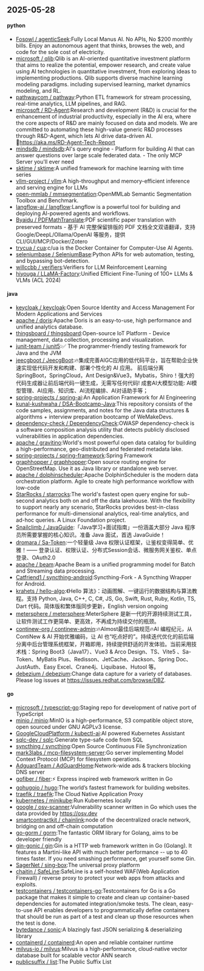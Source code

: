 ## 2025-05-28

#### python
* [Fosowl / agenticSeek](https://github.com/Fosowl/agenticSeek):Fully Local Manus AI. No APIs, No $200 monthly bills. Enjoy an autonomous agent that thinks, browses the web, and code for the sole cost of electricity.
* [microsoft / qlib](https://github.com/microsoft/qlib):Qlib is an AI-oriented quantitative investment platform that aims to realize the potential, empower research, and create value using AI technologies in quantitative investment, from exploring ideas to implementing productions. Qlib supports diverse machine learning modeling paradigms. including supervised learning, market dynamics modeling, and RL.
* [pathwaycom / pathway](https://github.com/pathwaycom/pathway):Python ETL framework for stream processing, real-time analytics, LLM pipelines, and RAG.
* [microsoft / RD-Agent](https://github.com/microsoft/RD-Agent):Research and development (R&D) is crucial for the enhancement of industrial productivity, especially in the AI era, where the core aspects of R&D are mainly focused on data and models. We are committed to automating these high-value generic R&D processes through R&D-Agent, which lets AI drive data-driven AI. 🔗https://aka.ms/RD-Agent-Tech-Report
* [mindsdb / mindsdb](https://github.com/mindsdb/mindsdb):AI's query engine - Platform for building AI that can answer questions over large scale federated data. - The only MCP Server you'll ever need
* [sktime / sktime](https://github.com/sktime/sktime):A unified framework for machine learning with time series
* [vllm-project / vllm](https://github.com/vllm-project/vllm):A high-throughput and memory-efficient inference and serving engine for LLMs
* [open-mmlab / mmsegmentation](https://github.com/open-mmlab/mmsegmentation):OpenMMLab Semantic Segmentation Toolbox and Benchmark.
* [langflow-ai / langflow](https://github.com/langflow-ai/langflow):Langflow is a powerful tool for building and deploying AI-powered agents and workflows.
* [Byaidu / PDFMathTranslate](https://github.com/Byaidu/PDFMathTranslate):PDF scientific paper translation with preserved formats - 基于 AI 完整保留排版的 PDF 文档全文双语翻译，支持 Google/DeepL/Ollama/OpenAI 等服务，提供 CLI/GUI/MCP/Docker/Zotero
* [trycua / cua](https://github.com/trycua/cua):c/ua is the Docker Container for Computer-Use AI Agents.
* [seleniumbase / SeleniumBase](https://github.com/seleniumbase/SeleniumBase):Python APIs for web automation, testing, and bypassing bot-detection.
* [willccbb / verifiers](https://github.com/willccbb/verifiers):Verifiers for LLM Reinforcement Learning
* [hiyouga / LLaMA-Factory](https://github.com/hiyouga/LLaMA-Factory):Unified Efficient Fine-Tuning of 100+ LLMs & VLMs (ACL 2024)

#### java
* [keycloak / keycloak](https://github.com/keycloak/keycloak):Open Source Identity and Access Management For Modern Applications and Services
* [apache / doris](https://github.com/apache/doris):Apache Doris is an easy-to-use, high performance and unified analytics database.
* [thingsboard / thingsboard](https://github.com/thingsboard/thingsboard):Open-source IoT Platform - Device management, data collection, processing and visualization.
* [junit-team / junit5](https://github.com/junit-team/junit5):✅ The programmer-friendly testing framework for Java and the JVM
* [jeecgboot / JeecgBoot](https://github.com/jeecgboot/JeecgBoot):🔥集成完善AIGC应用的低代码平台，旨在帮助企业快速实现低代码开发和构建、部署个性化的 AI 应用。 前后端分离 SpringBoot，SpringCloud，Ant Design&Vue3，Mybatis，Shiro！强大的代码生成器让前后端代码一键生成，无需写任何代码! 成套AI大模型功能: AI模型管理、AI应用、知识库、AI流程编排、AI对话助手等；
* [spring-projects / spring-ai](https://github.com/spring-projects/spring-ai):An Application Framework for AI Engineering
* [kunal-kushwaha / DSA-Bootcamp-Java](https://github.com/kunal-kushwaha/DSA-Bootcamp-Java):This repository consists of the code samples, assignments, and notes for the Java data structures & algorithms + interview preparation bootcamp of WeMakeDevs.
* [dependency-check / DependencyCheck](https://github.com/dependency-check/DependencyCheck):OWASP dependency-check is a software composition analysis utility that detects publicly disclosed vulnerabilities in application dependencies.
* [apache / gravitino](https://github.com/apache/gravitino):World's most powerful open data catalog for building a high-performance, geo-distributed and federated metadata lake.
* [spring-projects / spring-framework](https://github.com/spring-projects/spring-framework):Spring Framework
* [graphhopper / graphhopper](https://github.com/graphhopper/graphhopper):Open source routing engine for OpenStreetMap. Use it as Java library or standalone web server.
* [apache / dolphinscheduler](https://github.com/apache/dolphinscheduler):Apache DolphinScheduler is the modern data orchestration platform. Agile to create high performance workflow with low-code
* [StarRocks / starrocks](https://github.com/StarRocks/starrocks):The world's fastest open query engine for sub-second analytics both on and off the data lakehouse. With the flexibility to support nearly any scenario, StarRocks provides best-in-class performance for multi-dimensional analytics, real-time analytics, and ad-hoc queries. A Linux Foundation project.
* [Snailclimb / JavaGuide](https://github.com/Snailclimb/JavaGuide):「Java学习+面试指南」一份涵盖大部分 Java 程序员所需要掌握的核心知识。准备 Java 面试，首选 JavaGuide！
* [dromara / Sa-Token](https://github.com/dromara/Sa-Token):一个轻量级 Java 权限认证框架，让鉴权变得简单、优雅！—— 登录认证、权限认证、分布式Session会话、微服务网关鉴权、单点登录、OAuth2.0
* [apache / beam](https://github.com/apache/beam):Apache Beam is a unified programming model for Batch and Streaming data processing.
* [Catfriend1 / syncthing-android](https://github.com/Catfriend1/syncthing-android):Syncthing-Fork - A Syncthing Wrapper for Android.
* [krahets / hello-algo](https://github.com/krahets/hello-algo):《Hello 算法》：动画图解、一键运行的数据结构与算法教程。支持 Python, Java, C++, C, C#, JS, Go, Swift, Rust, Ruby, Kotlin, TS, Dart 代码。简体版和繁体版同步更新，English version ongoing
* [metersphere / metersphere](https://github.com/metersphere/metersphere):MeterSphere 是新一代的开源持续测试工具，让软件测试工作更简单、更高效，不再成为持续交付的瓶颈。
* [continew-org / continew-admin](https://github.com/continew-org/continew-admin):🔥Almost最佳后端规范🔥AI 编程纪元，从 ContiNew & AI 开始优雅编码，让 AI 也“吃点好的”。持续迭代优化的前后端分离中后台管理系统框架，开箱即用，持续提供舒适的开发体验。当前采用技术栈：Spring Boot3（Java17）、Vue3 & Arco Design、TS、Vite5 、Sa-Token、MyBatis Plus、Redisson、JetCache、Jackson、Spring Doc、JustAuth、Easy Excel、Crane4j、Liquibase、Hutool 等。
* [debezium / debezium](https://github.com/debezium/debezium):Change data capture for a variety of databases. Please log issues at https://issues.redhat.com/browse/DBZ.

#### go
* [microsoft / typescript-go](https://github.com/microsoft/typescript-go):Staging repo for development of native port of TypeScript
* [minio / minio](https://github.com/minio/minio):MinIO is a high-performance, S3 compatible object store, open sourced under GNU AGPLv3 license.
* [GoogleCloudPlatform / kubectl-ai](https://github.com/GoogleCloudPlatform/kubectl-ai):AI powered Kubernetes Assistant
* [sqlc-dev / sqlc](https://github.com/sqlc-dev/sqlc):Generate type-safe code from SQL
* [syncthing / syncthing](https://github.com/syncthing/syncthing):Open Source Continuous File Synchronization
* [mark3labs / mcp-filesystem-server](https://github.com/mark3labs/mcp-filesystem-server):Go server implementing Model Context Protocol (MCP) for filesystem operations.
* [AdguardTeam / AdGuardHome](https://github.com/AdguardTeam/AdGuardHome):Network-wide ads & trackers blocking DNS server
* [gofiber / fiber](https://github.com/gofiber/fiber):⚡️ Express inspired web framework written in Go
* [gohugoio / hugo](https://github.com/gohugoio/hugo):The world’s fastest framework for building websites.
* [traefik / traefik](https://github.com/traefik/traefik):The Cloud Native Application Proxy
* [kubernetes / minikube](https://github.com/kubernetes/minikube):Run Kubernetes locally
* [google / osv-scanner](https://github.com/google/osv-scanner):Vulnerability scanner written in Go which uses the data provided by https://osv.dev
* [smartcontractkit / chainlink](https://github.com/smartcontractkit/chainlink):node of the decentralized oracle network, bridging on and off-chain computation
* [go-gorm / gorm](https://github.com/go-gorm/gorm):The fantastic ORM library for Golang, aims to be developer friendly
* [gin-gonic / gin](https://github.com/gin-gonic/gin):Gin is a HTTP web framework written in Go (Golang). It features a Martini-like API with much better performance -- up to 40 times faster. If you need smashing performance, get yourself some Gin.
* [SagerNet / sing-box](https://github.com/SagerNet/sing-box):The universal proxy platform
* [chaitin / SafeLine](https://github.com/chaitin/SafeLine):SafeLine is a self-hosted WAF(Web Application Firewall) / reverse proxy to protect your web apps from attacks and exploits.
* [testcontainers / testcontainers-go](https://github.com/testcontainers/testcontainers-go):Testcontainers for Go is a Go package that makes it simple to create and clean up container-based dependencies for automated integration/smoke tests. The clean, easy-to-use API enables developers to programmatically define containers that should be run as part of a test and clean up those resources when the test is done.
* [bytedance / sonic](https://github.com/bytedance/sonic):A blazingly fast JSON serializing & deserializing library
* [containerd / containerd](https://github.com/containerd/containerd):An open and reliable container runtime
* [milvus-io / milvus](https://github.com/milvus-io/milvus):Milvus is a high-performance, cloud-native vector database built for scalable vector ANN search
* [publicsuffix / list](https://github.com/publicsuffix/list):The Public Suffix List
